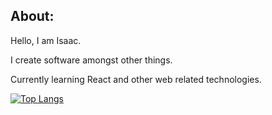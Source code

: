 ## About:
 Hello, I am Isaac. 
 
 I create software amongst other things.

 Currently learning React and other web related technologies.

 [![Top Langs](https://github-readme-stats.vercel.app/api/top-langs/?username=isaacdejesus)](https://github.com/anuraghazra/github-readme-stats)
<!--
**isaacdejesus/isaacdejesus** is a ✨ _special_ ✨ repository because its `README.md` (this file) appears on your GitHub profile.

Here are some ideas to get you started:

- 🔭 I’m currently working on ...
- 🌱 I’m currently learning ...
- 👯 I’m looking to collaborate on ...
- 🤔 I’m looking for help with ...
- 💬 Ask me about ...
- 📫 How to reach me: ...
- 😄 Pronouns: ...
- ⚡ Fun fact: ...
-->
